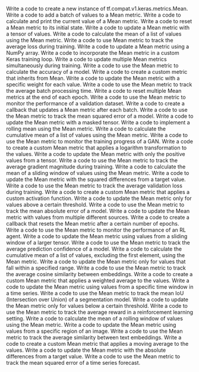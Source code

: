 Write a code to create a new instance of tf.compat.v1.keras.metrics.Mean.
Write a code to add a batch of values to a Mean metric.
Write a code to calculate and print the current value of a Mean metric.
Write a code to reset a Mean metric to its initial state.
Write a code to update a Mean metric with a tensor of values.
Write a code to calculate the mean of a list of values using the Mean metric.
Write a code to use Mean metric to track the average loss during training.
Write a code to update a Mean metric using a NumPy array.
Write a code to incorporate the Mean metric in a custom Keras training loop.
Write a code to update multiple Mean metrics simultaneously during training.
Write a code to use the Mean metric to calculate the accuracy of a model.
Write a code to create a custom metric that inherits from Mean.
Write a code to update the Mean metric with a specific weight for each value.
Write a code to use the Mean metric to track the average batch processing time.
Write a code to reset multiple Mean metrics at the end of each epoch.
Write a code to use the Mean metric to monitor the performance of a validation dataset.
Write a code to create a callback that updates a Mean metric after each batch.
Write a code to use the Mean metric to track the mean squared error of a model.
Write a code to update the Mean metric with a masked tensor.
Write a code to implement a rolling mean using the Mean metric.
Write a code to calculate the cumulative mean of a list of values using the Mean metric.
Write a code to use the Mean metric to monitor the training progress of a GAN.
Write a code to create a custom Mean metric that applies a logarithm transformation to the values.
Write a code to update the Mean metric with only the positive values from a tensor.
Write a code to use the Mean metric to track the average gradient magnitude during training.
Write a code to calculate the mean of a sliding window of values using the Mean metric.
Write a code to update the Mean metric with the squared differences from a target value.
Write a code to use the Mean metric to track the average validation loss during training.
Write a code to create a custom Mean metric that applies a custom activation function.
Write a code to update the Mean metric only for values above a certain threshold.
Write a code to use the Mean metric to track the mean absolute error of a model.
Write a code to update the Mean metric with values from multiple different sources.
Write a code to create a callback that resets the Mean metric after a certain number of epochs.
Write a code to use the Mean metric to monitor the performance of an RL agent.
Write a code to update the Mean metric using values from a sliding window of a larger tensor.
Write a code to use the Mean metric to track the average prediction confidence of a model.
Write a code to calculate the cumulative mean of a list of values, excluding the first element, using the Mean metric.
Write a code to update the Mean metric only for values that fall within a specified range.
Write a code to use the Mean metric to track the average cosine similarity between embeddings.
Write a code to create a custom Mean metric that applies a weighted average to the values.
Write a code to update the Mean metric using values from a specific time window in a time series.
Write a code to use the Mean metric to track the mean IoU (Intersection over Union) of a segmentation model.
Write a code to update the Mean metric only for values below a certain threshold.
Write a code to use the Mean metric to track the average reward in a reinforcement learning setting.
Write a code to calculate the mean of a rolling window of values using the Mean metric.
Write a code to update the Mean metric using values from a specific region of an image.
Write a code to use the Mean metric to track the average similarity between text embeddings.
Write a code to create a custom Mean metric that applies a moving average to the values.
Write a code to update the Mean metric with the absolute differences from a target value.
Write a code to use the Mean metric to track the mean squared error of a time series forecast.